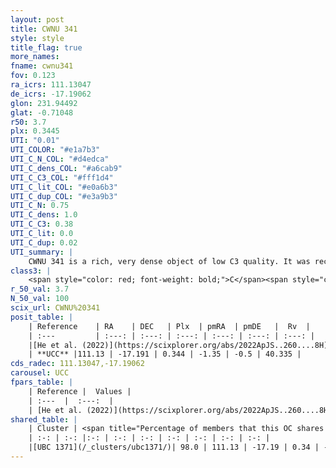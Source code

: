 ```yaml
---
layout: post
title: CWNU 341
style: style
title_flag: true
more_names: 
fname: cwnu341
fov: 0.123
ra_icrs: 111.13047
de_icrs: -17.19062
glon: 231.94492
glat: -0.71048
r50: 3.7
plx: 0.3445
UTI: "0.01"
UTI_COLOR: "#e1a7b3"
UTI_C_N_COL: "#d4edca"
UTI_C_dens_COL: "#a6cab9"
UTI_C_C3_COL: "#fff1d4"
UTI_C_lit_COL: "#e0a6b3"
UTI_C_dup_COL: "#e3a9b3"
UTI_C_N: 0.75
UTI_C_dens: 1.0
UTI_C_C3: 0.38
UTI_C_lit: 0.0
UTI_C_dup: 0.02
UTI_summary: |
    CWNU 341 is a rich, very dense object of low C3 quality. It was recently reported in the literature.<br><br><span style="color: #99180f; font-weight: bold;">Warning: </span>This is very likely a duplicate object, which shares a large percentage of members with at least one previously reported entry.
class3: |
    <span style="color: red; font-weight: bold;">C</span><span style="color: #FFC300; font-weight: bold;">B</span>
r_50_val: 3.7
N_50_val: 100
scix_url: CWNU%20341
posit_table: |
    | Reference    | RA    | DEC   | Plx  | pmRA  | pmDE   |  Rv  |
    | :---         | :---: | :---: | :---: | :---: | :---: | :---: |
    |[He et al. (2022)](https://scixplorer.org/abs/2022ApJS..260....8H) | 111.135 | -17.191 | 0.34 | -1.33 | -0.49 | 41.3 |
    | **UCC** |111.13 | -17.191 | 0.344 | -1.35 | -0.5 | 40.335 | 
cds_radec: 111.13047,-17.19062
carousel: UCC
fpars_table: |
    | Reference |  Values |
    | :---  |  :---:  |
    | [He et al. (2022)](https://scixplorer.org/abs/2022ApJS..260....8H) | `AG=1.1, m-M=11.8, logAge=9.0, Z=0.03` |
shared_table: |
    | Cluster | <span title="Percentage of members that this OC shares with the ones listed">%</span>   | RA   | DEC   | Plx   | pmRA  | pmDE  | Rv | UTI |
    | :-: | :-: |:-: | :-: | :-: | :-: | :-: | :-: | :-: |
    |[UBC 1371](/_clusters/ubc1371/)| 98.0 | 111.13 | -17.19 | 0.34 | -1.35 | -0.49 | 32.63 |0.65 |
---
```

